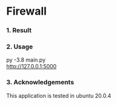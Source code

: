 # Firewall
### 1. Result
### 2. Usage
py -3.8 main.py <br>
http://127.0.0.1:5000
### 3. Acknowledgements
This application is tested in ubuntu 20.0.4